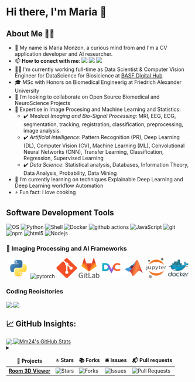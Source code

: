 # Hi there, I'm Maria 👋

<!--
**Mm24/mm24** is a ✨ _special_ ✨ repository because its `README.md` (this file) appears on your GitHub profile.
- 🔭 I’m currently working on ...
- 🤔 I’m looking for help with ...
- 💬 Ask me about ...
-->

## About Me  👩‍🎓
- 👩 My name is Maria Monzon, a curious mind from  and I'm a CV application developer and AI researcher.
- 📫 **How to conect with me**: ![](https://img.shields.io/badge/GitHub-%2312100E.svg?&style=flat&logo=Github&logoColor=white&link=https://github.com/mm24)
![](https://img.shields.io/badge/linkedin-%230077B5.svg?&style=flat&logo=linkedin&logoColor=white&link=https://www.linkedin.com/in/mariamonzon24)
![](https://img.shields.io/badge/email-c14438.svg?&style=flat&logo=Gmail&logoColor=white&link=mailto:maria.monzon@fau.de)
- 👨‍💻 I'm currently working full-time as Data Scientist & Computer Vision Engineer for DataScience for Biosicience at [BASF Digital Hub](https://www.linkedin.com/showcase/basf-digital-solutions/)
- 🎓 MSc with Honors on Biomedical Engineerig at Friedrich Alexander University 
- 👯 I’m looking to collaborate on Open Source Biomedical and NeuroScience Projects
- 🧠 Expertise in Image Procesing and Machine Learning and Statistics: 
    - ✔️ *Medical Imaging and Bio-Signal Processing*: MRI, EEG, ECG, segmentation, tracking, registration, classification, preprocessing, image analysis.
    - ✔️ *Artificial intelligence*: Pattern Recognition (PR), Deep Learning (DL), Computer Vision (CV), Machine Learning (ML), Convolutional Neural Networks (CNN), Transfer Learning, Classification, Regression, Supervised Learning
    - ✔️ *Data Science*: Statistical analysis, Databases, Information Theory, Data Analysis, Probability, Data Mining
- 🌱 I’m currently learning on techniques Explainable Deep Learning and Deep Learning workflow Automation
- ⚡ Fun fact: I love cooking


##  Software Development Tools
<p>
  <img alt="OS" src="https://img.shields.io/badge/OS-Linux-informational?style=flat-squar&logo=linux&logoColor=white&color=2bbc8a" />
  <img alt="Python" src="https://img.shields.io/badge/Code-Python-informational?style=flat&logo=python&logoColor=white&color=yellow" />
  <img alt="Shell" src="https://img.shields.io/badge/Code-Make-informational?style=flat&logo=cmake&logoColor=white&color=black" />
  <img alt="Docker" src="https://img.shields.io/badge/-Docker-46a2f1?style=flat-square&logo=docker&logoColor=white" />
  <img alt="github actions" src="https://img.shields.io/badge/-Github_Actions-2088FF?style=flat-square&logo=github-actions&logoColor=white" />
  <img alt="JavaScript" src="https://img.shields.io/badge/-JavaScript-007ACC?style=flat-square&logo=javacript&logoColor=white" />
  <img alt="git" src="https://img.shields.io/badge/-Git-F05032?style=flat-square&logo=git&logoColor=white" />
  <img alt="npm" src="https://img.shields.io/badge/-NPM-CB3837?style=flat-square&logo=npm&logoColor=white" />
  <img alt="html5" src="https://img.shields.io/badge/-HTML5-E34F26?style=flat-square&logo=html5&logoColor=white" />
  <img alt="Nodejs" src="https://img.shields.io/badge/-Nodejs-43853d?style=flat-square&logo=Node.js&logoColor=white" />
</p>

<!--
![](https://img.shields.io/badge/OS-Linux-informational?style=flat&logo=linux&logoColor=white&color=2bbc8a)
![](https://img.shields.io/badge/Code-Python-informational?style=flat&logo=python&logoColor=white&color=2bbc8a)
![](https://img.shields.io/badge/Editor-IntelliJ_IDEA-informational?style=flat&logo=intellij-idea&logoColor=white&color=2bbc8a)
![](https://img.shields.io/badge/Code-JavaScript-informational?style=flat&logo=javascript&logoColor=white&color=2bbc8a)
![](https://img.shields.io/badge/Code-Golang-informational?style=flat&logo=go&logoColor=white&color=2bbc8a)
![](https://img.shields.io/badge/Code-Vue-informational?style=flat&logo=vue.js&logoColor=white&color=2bbc8a)
![](https://img.shields.io/badge/Shell-Bash-informational?style=flat&logo=gnu-bash&logoColor=white&color=2bbc8a)
![](https://img.shields.io/badge/Tools-PostgreSQL-informational?style=flat&logo=postgresql&logoColor=white&color=2bbc8a)
![](https://img.shields.io/badge/Tools-Docker-informational?style=flat&logo=docker&logoColor=white&color=2bbc8a)
![](https://img.shields.io/badge/Tools-Kubernetes-informational?style=flat&logo=kubernetes&logoColor=white&color=2bbc8a)
![](https://img.shields.io/badge/Tools-Red_Hat_OpenShift-informational?style=flat&logo=red-hat-open-shift&logoColor=white&color=2bbc8a)
![](https://img.shields.io/badge/Cloud-Digital_Ocean-informational?style=flat&logo=digitalocean&logoColor=white&color=2bbc8a)
-->
    
###  🔧 Imaging Processing and AI Frameworks
<!--
    Tools: Pytorch, OpenCV, PyDicom, Pandas, Skorch, DVC, Matplotlib, Seeborn, Flask, Docker, scikit-learn, Keras, LaTeX
    Software Development: Python, Git, MATLAB, C++, Java,Linux, Data Structures, HTML5, SQL
-->

<div>
<p align="center">
<img src="https://github.com/devicons/devicon/blob/master/icons/python/python-original.svg" alt="python" width="57" height="55"/>
<img src="https://pytorch.org/assets/images/pytorch-logo.png" alt="pytorch" width="70" height="70"/>
<img src="https://github.com/devicons/devicon/blob/master/icons/git/git-original.svg" alt="git" width="57" height="55"/>
<img src="https://github.com/devicons/devicon/blob/master/icons/gitlab/gitlab-original-wordmark.svg" alt="gitlab" width="57" height="55"/>
<img src="https://github.com/vscode-icons/vscode-icons/blob/master/icons/file_type_dvc.svg" alt="dvc" width="57" height="55"/>
<img src="https://github.com/devicons/devicon/blob/master/icons/matlab/matlab-original.svg" alt="matlab" width="57" height="55"/>   
<img src="https://github.com/devicons/devicon/blob/master/icons/jupyter/jupyter-original-wordmark.svg" alt="Jupyter" width="57" height="55"/>   
<img src="https://github.com/devicons/devicon/blob/master/icons/docker/docker-original-wordmark.svg" alt="docker" width="57" height="55"/>   
</div>

### Coding Reoisitories 

<a href="https://github.com/amosproj/amos2021ss05-3d-viewer">
  <img align="center" src="https://github-readme-stats.vercel.app/api/pin/?username=amosproj&repo=amos2021ss05-3d-viewer" />
</a>
<a href="https://github.com/amosproj/amos2021ss05-3d-viewer">
  <img align="center" src="https://github-readme-stats.vercel.app/api/pin/?username=mm24&repo=Software-applications-with-AI" />
</a>

## &#x1f4c8; GitHub Insights:

<a href="https://github.com/mm24/">
  <img align="center" src="https://github-readme-stats.vercel.app/api/top-langs/?username=mm24&hide=java,html,tex&title_color=ffffff&text_color=c9cacc&icon_color=2bbc8a&bg_color=1d1f21&langs_count=3&count_private=true" />
</a>
<a href="https://github.com/mm24">
  <img align="center" src="https://github-readme-stats.vercel.app/api?username=mm24&show_icons=true&line_height=27&count_private=true&title_color=ffffff&text_color=c9cacc&icon_color=2bbc8a&bg_color=1d1f21" alt="Mm24's GitHub Stats" />
</a>
<details><summary   Open source projects stats /> 
<table>
  <thead align="center">
    <tr border: none;>
      <td><b>🎁 Projects</b></td>
      <td><b>⭐ Stars</b></td>
      <td><b>📚 Forks</b></td>
      <td><b>🛎 Issues</b></td>
      <td><b>📬 Pull requests</b></td>
    </tr>
  </thead>
  <tbody>
    <tr>
      <td><a href="https://github.com/amosproj/amos2021ss05-3d-viewer"><b>Room 3D Viewer</b></a></td>
      <td><img alt="Stars" src="https://img.shields.io/github/stars/amosproj/amos2021ss05-3d-viewer?style=flat-square&labelColor=343b41"/></td>
      <td><img alt="Forks" src="https://img.shields.io/github/forks/amosproj/amos2021ss05-3d-viewer?style=flat-square&labelColor=343b41"/></td>
      <td><img alt="Issues" src="https://img.shields.io/github/issues/amosproj/amos2021ss05-3d-viewer?style=flat-square&labelColor=343b41"/></td>
      <td><img alt="Pull Requests" src="https://img.shields.io/github/issues-pr//amosproj/amos2021ss05-3d-viewer?style=flat-square&labelColor=343b41"/></td>
    </tr>
  </tbody>
</table>   

</details>
